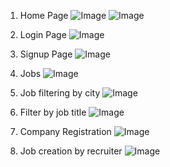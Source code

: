 1. Home Page
   ![Image](https://github.com/user-attachments/assets/a56164f4-ebff-49b8-901c-79d12f050be3)
   ![Image](https://github.com/user-attachments/assets/eefea590-ae3a-43f2-86c1-6efa0932b1f1)
   
2. Login Page
   ![Image](https://github.com/user-attachments/assets/bb35e73b-cbfd-4aae-8c5e-0f251cff14d8)

3. Signup Page
   ![Image](https://github.com/user-attachments/assets/708a77a9-0b78-49d2-a0a3-39801ba3708a)

4. Jobs
   ![Image](https://github.com/user-attachments/assets/642734ee-3edc-490f-8135-9ea90cb2d3c2)

5. Job filtering by city
   ![Image](https://github.com/user-attachments/assets/646176b3-bb19-4b8f-8f27-2f266fc1b1f3)

6. Filter by job title
   ![Image](https://github.com/user-attachments/assets/27b88b3c-c167-43ec-ab70-0b444a522b66)
   
7. Company Registration
   ![Image](https://github.com/user-attachments/assets/03e34ff1-9901-4df2-a3c8-117fab1b2b82)
   
8. Job creation by recruiter
   ![Image](https://github.com/user-attachments/assets/56996bbe-7365-46c2-ab84-076a10ba54ed)
